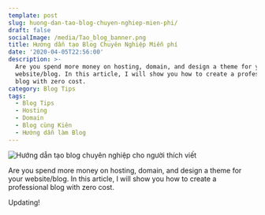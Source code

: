 ```yaml
---
template: post
slug: huong-dan-tao-blog-chuyen-nghiep-mien-phi/
draft: false
socialImage: /media/Tao_blog_banner.png
title: Hướng dẫn tạo Blog Chuyên Nghiệp Miễn phí
date: '2020-04-05T22:56:00'
description: >-
  Are you spend more money on hosting, domain, and design a theme for your
  website/blog. In this article, I will show you how to create a professional
  blog with zero cost.
category: Blog Tips
tags:
  - Blog Tips
  - Hosting
  - Domain
  - Blog cùng Kiên
  - Hướng dẫn làm Blog
---
```

![Hướng dẫn tạo blog chuyên nghiệp cho người thích viết](/media/hd_tao_blog.png "Hướng dẫn tạo Blog Chuyên Nghiệp Miễn phí")

Are you spend more money on hosting, domain, and design a theme for your website/blog. In this article, I will show you how to create a professional blog with zero cost.

Updating!